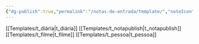 ```yaml
---
{"dg-publish":true,"permalink":"/notas-de-entrada/template/","noteIcon":"","updated":"2024-02-28T01:13:13.489-03:00"}
---
```



[[Templates/t_diária\|t_diária]]
[[Templates/t_notapublish\|t_notapublish]]
[[Templates/t_filme\|t_filme]]
[[Templates/t_pessoa\|t_pessoa]]